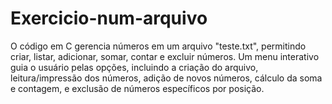 # Exercicio-num-arquivo
O código em C gerencia números em um arquivo "teste.txt", permitindo criar, listar, adicionar, somar, contar e excluir números. Um menu interativo guia o usuário pelas opções, incluindo a criação do arquivo, leitura/impressão dos números, adição de novos números, cálculo da soma e contagem, e exclusão de números específicos por posição.
